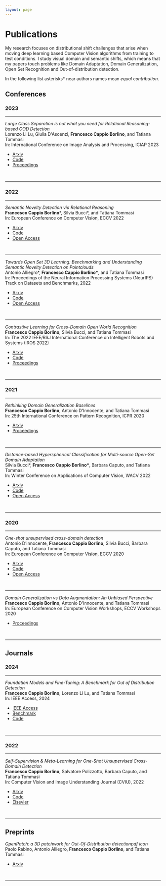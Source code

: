 ```yaml
---
layout: page
---
```

# Publications 

My research focuses on distributional shift challenges that arise when moving deep learning based
Computer Vision algorithms from training to test conditions. I study visual domain and
semantic shifts, which means that my papers touch problems like Domain Adaptation, Domain
Generalization, Open Set Recognition and Out-of-distribution detection. 

In the following list asterisks\* near authors names mean *equal contribution*.

## Conferences 

### 2023

------
*Large Class Separation is not what you need for Relational Reasoning-based OOD Detection*<br>
Lorenzo Li Lu, Giulia D'Ascenzi, **Francesco Cappio Borlino**, and Tatiana Tommasi<br>
In: International Conference on Image Analysis and Processing, ICIAP 2023
<ul class="post-categories">
      <li><a href="https://arxiv.org/abs/2307.06179">Arxiv</a></li>
      <li><a href="https://github.com/lulor/ood-class-separation">Code</a></li>
      <li><a href="https://link.springer.com/chapter/10.1007/978-3-031-43153-1_25">Proceedings</a></li>
</ul><br>

------

### 2022

------
*Semantic Novelty Detection via Relational Reasoning*<br>
**Francesco Cappio Borlino**\*, Silvia Bucci\*, and Tatiana Tommasi<br>
In: European Conference on Computer Vision, ECCV 2022
<ul class="post-categories">
      <li><a href="https://arxiv.org/abs/2207.08699">Arxiv</a></li>
      <li><a href="https://github.com/FrancescoCappio/ReSeND">Code</a></li>
      <li><a href="https://www.ecva.net/papers/eccv_2022/papers_ECCV/html/5215_ECCV_2022_paper.php">Open Access</a></li>
</ul><br>

------
*Towards Open Set 3D Learning: Benchmarking and Understanding Semantic Novelty Detection on Pointclouds*<br>
Antonio Alliegro\*, **Francesco Cappio Borlino\***, and Tatiana Tommasi<br>
In: Proceedings of the Neural Information Processing Systems (NeurIPS) Track on Datasets and Benchmarks, 2022
<ul class="post-categories">
      <li><a href="https://arxiv.org/abs/2207.11554">Arxiv</a></li>
      <li><a href="https://github.com/antoalli/3D_OS">Code</a></li>
      <li><a href="https://openreview.net/forum?id=X2dHozbd1at">Open Access</a></li>
</ul><br>

------
*Contrastive Learning for Cross-Domain Open World Recognition*<br>
**Francesco Cappio Borlino**, Silvia Bucci, and Tatiana Tommasi<br>
In: The 2022 IEEE/RSJ International Conference on Intelligent Robots and Systems (IROS 2022)
<ul class="post-categories">
      <li><a href="https://arxiv.org/abs/2203.09257">Arxiv</a></li>
      <li><a href="https://github.com/FrancescoCappio/Contrastive_Open_World">Code</a></li>
      <li><a href="https://ieeexplore.ieee.org/document/9981592">Proceedings</a></li>
</ul><br>

------


### 2021

------
*Rethinking Domain Generalization Baselines*<br>
**Francesco Cappio Borlino**, Antonio D'Innocente, and Tatiana Tommasi<br>
In: 25th International Conference on Pattern Recognition, ICPR 2020
<ul class="post-categories">
      <li><a href="https://arxiv.org/abs/2101.09060">Arxiv</a></li>
      <li><a href="https://ieeexplore.ieee.org/document/9412735">Proceedings</a></li>
</ul><br>

------
*Distance-based Hyperspherical Classification for Multi-source Open-Set Domain Adaptation*<br>
Silvia Bucci\*, **Francesco Cappio Borlino\***, Barbara Caputo, and Tatiana Tommasi<br>
In:  Winter Conference on Applications of Computer Vision, WACV 2022
<ul class="post-categories">
      <li><a href="https://arxiv.org/abs/2107.02067">Arxiv</a></li>
      <li><a href="https://github.com/silvia1993/HyMOS">Code</a></li>
      <li><a href="https://openaccess.thecvf.com/content/WACV2022/html/Bucci_Distance-Based_Hyperspherical_Classification_for_Multi-Source_Open-Set_Domain_Adaptation_WACV_2022_paper.html">Open Access</a></li>
</ul><br>

------

### 2020

------
*One-shot unsupervised cross-domain detection*<br>
Antonio D’Innocente, **Francesco Cappio Borlino**, Silvia Bucci, Barbara Caputo, and Tatiana Tommasi<br>
In: European Conference on Computer Vision, ECCV 2020
<ul class="post-categories">
      <li><a href="https://arxiv.org/abs/2005.11610">Arxiv</a></li>
      <li><a href="https://github.com/VeloDC/oshot_detection">Code</a></li>
      <li><a href="https://www.ecva.net/papers/eccv_2020/papers_ECCV/html/2621_ECCV_2020_paper.php">Open Access</a></li>
</ul><br>

------
*Domain Generalization vs Data Augmentation: An Unbiased Perspective*<br>
**Francesco Cappio Borlino**, Antonio D'Innocente, and Tatiana Tommasi<br>
In: European Conference on Computer Vision Workshops, ECCV Workshops 2020
<ul class="post-categories">
      <li><a href="https://link.springer.com/chapter/10.1007/978-3-030-66415-2_50">Proceedings</a></li>
</ul><br>

------

## Journals 

### 2024 

------
*Foundation Models and Fine-Tuning: A Benchmark for Out of Distribution Detection*<br>
**Francesco Cappio Borlino**, Lorenzo Li Lu, and Tatiana Tommasi<br>
In: IEEE Access, 2024
<ul class="post-categories">
      <li><a href="https://ieeexplore.ieee.org/abstract/document/10547247">IEEE Access</a></li>
      <li><a href="https://ooddb.github.io">Benchmark</a></li>
      <li><a href="https://github.com/FrancescoCappio/OODDetectionBench">Code</a></li>
</ul><br>

------

### 2022 

------
*Self-Supervision & Meta-Learning for One-Shot Unsupervised Cross-Domain Detection*<br>
**Francesco Cappio Borlino**, Salvatore Polizzotto, Barbara Caputo, and Tatiana Tommasi<br>
In: Computer Vision and Image Understanding Journal (CVIU), 2022
<ul class="post-categories">
      <li><a href="https://arxiv.org/abs/2106.03496">Arxiv</a></li>
      <li><a href="https://github.com/FrancescoCappio/OSHOT-meta-learning">Code</a></li>
      <li><a href="https://www.sciencedirect.com/science/article/abs/pii/S1077314222001278">Elsevier</a></li>
</ul><br>

------

## Preprints

*OpenPatch: a 3D patchwork for Out-Of-Distribution detectionpdf icon*<br>
Paolo Rabino, Antonio Alliegro, **Francesco Cappio Borlino**, and Tatiana Tommasi<br>
<ul class="post-categories">
      <li><a href="https://arxiv.org/abs/2310.03388">Arxiv</a></li>
</ul><br>

------

